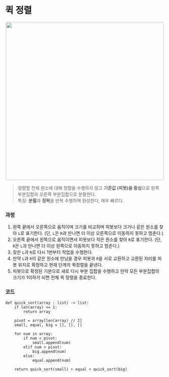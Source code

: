 # 퀵 정렬

<p align="center">
 <img src=" https://blog.kakaocdn.net/dn/b1MCpR/btrJ2oQcWGj/bwBvSqcMMSTNpXQh2NGFMK/img.gif" width="500">
</p>

> 정렬할 전체 원소에 대해 정렬을 수행하지 않고 **기준값 (피봇)을 중심**으로 왼쪽 부분집합과 오른쪽 부분집합으로 분활한다. </br>
특징: **분활**과 **정복**을 반복 수행하며 완성한다, 매우 빠르다.

### 과정
1. 왼쪽 끝에서 오른쪽으로 움직이며 크기를 비교하며 피봇보다 크거나 같은 원소를 찾아 `L`로 표기한다. (단, `L`은 `R`과 만나면 더 이상 오른쪽으로 이동하지 못하고 멈춘다.)
2. 오른쪽 끝에서 왼쪽으로 움직이면서 피봇보다 작은 원소를 찾아 `R`로 표기한다. (단, `R`은 `L`과 만나면 더 이상 왼쪽으로 이동하지 못하고 멈춘다.)
3. 찾은 `L`과 `R`로 다시 1번부터 작업을 수행한다.
4. 만약 `L`과 `R`이 같은 원소에 만났을 경우 피봇과 `R`을 서로 교환하고 교환된 자리를 피봇 위치로 확정하고 현재 단계의 퀵정렬을 끝낸다.
5. 피봇으로 확정된 기분으로 새로 다시 부분 집합을 수행하고 만약 모든 부분집합의 크기가 1이하가 되면 전체 퀵 정렬을 종료한다.

### 코드
```
def quick_sort(array : list) -> list:
    if len(array) <= 1:
        return array

    pivot = array[len(array) // 2]
    small, equal, big = [], [], []

    for num in array:
        if num < pivot:
            small.append(num)
        elif num > pivot:
            big.append(num)
        else:
            equal.append(num)

    return quick_sort(small) + equal + quick_sort(big)
```